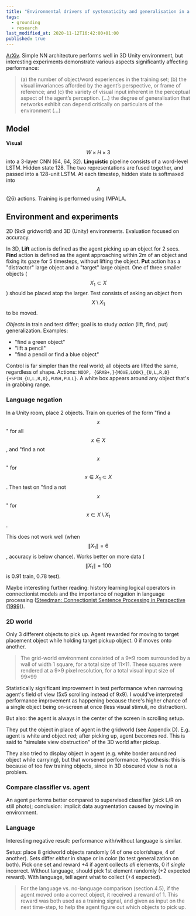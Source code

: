 ```yaml
---
title: "Environmental drivers of systematicity and generalisation in a situated agent"
tags:
  - grounding
  - research
last_modified_at: 2020-11-12T16:42:00+01:00
published: true
---
```



[ArXiv](https://arxiv.org/pdf/1910.00571.pdf). Simple NN architecture performs
well in 3D Unity environment, but interesting experiments demonstrate various
aspects significantly affecting performance:

> (a) the number of object/word experiences in the training set; (b) the visual
> invariances afforded by the agent’s perspective, or frame of reference; and
> (c) the variety of visual input inherent in the perceptual aspect of the
> agent’s perception. (...) the degree of generalisation that networks exhibit
> can depend critically on particulars of the environment (...)


## Model

**Visual** $$W \times H \times 3$$ into a 3-layer CNN (64, 64, 32).
**Linguistic** pipeline consists of a word-level LSTM. Hidden state 128.
The two representations are fused together, and passed into a 128-unit LSTM.
At each timestep, hidden state is softmaxed into $$A$$ (26) actions.
Training is performed using IMPALA.


## Environment and experiments

2D (9x9 gridworld) and 3D (Unity) environments.
Evaluation focused on accuracy.

In 3D, **Lift** action is defined as the agent picking up an object for 2 secs.
**Find** action is defined as the agent approaching within 2m of an object and
fixing its gaze for 5 timesteps, without lifting the object.
**Put** action has a "distractor" large object and a "target" large object. One
of three smaller objects ($$X_1 \subset X$$) should be placed atop the larger.
Test consists of asking an object from $$X \setminus X_1$$ to be moved.

*Objects* in train and test differ;
goal is to study *action* (lift, find, put) generalization.
Examples:
* "find a green object"
* "lift a pencil"
* "find a pencil or find a blue object"

Control is far simpler than the real world; all objects are lifted the same,
regardless of shape.
Actions: `NOOP, {GRAB+,}{MOVE,LOOK}_{U,L,R,D}{+SPIN_{U,L,R,D},PUSH,PULL}`.
A white box appears around any object that's in grabbing range.


### Language negation

In a Unity room, place 2 objects.
Train on queries of the form
"find a $$x$$" for all $$x \in X$$,
and "find a not $$x$$" for $$x \in X_1 \subset X$$.
Then test on "find a not $$x$$" for $$x \in X \setminus X_1$$.

This does not work well (when $$\|X_1\|=6$$, accuracy is below chance).
Works better on more data ($$\|X_1\|=100$$ is 0.91 train, 0.78 test).

Maybe interesting further reading: history learning logical operators in
connectionist models and the importance of negation in language processing
([Steedman: Connectionist Sentence Processing in Perspective (1999)](http://www.coli.uni-saarland.de/~crocker/Teaching/Connectionist/CogSci99-Steedman.pdf)).


### 2D world

Only 3 different objects to pick up.
Agent rewarded for moving to target placement object while holding target pickup
object. 0 if moves onto another.

> The grid-world environment consisted of a 9×9 room surrounded by a wall of
> width 1 square, for a total size of 11×11. These squares were rendered at a
> 9×9 pixel resolution, for a total visual input size of 99×99

Statistically significant improvement in test performance when narrowing agent's
field of view (5x5 scrolling instead of 9x9). I would've interpreted performance
improvement as happening because there's higher chance of a single object being
on-screen at once (less visual stimuli, no distraction).

But also: the agent is always in the center of the screen in scrolling setup.

They put the object in place of agent in the gridworld (see Appendix D).
E.g. agent is white and object red; after picking up, agent becomes red.
This is said to "simulate view obstruction" of the 3D world after pickup.

They also tried to display object *in* agent (e.g. white border around red
object while carrying), but that worsened performance.
Hypothesis: this is because of too few training objects, since in 3D obscured
view is not a problem.


### Compare classifier vs. agent

An agent performs better compared to supervised classifier (pick L/R on still
photo); conclusion: implicit data augmentation caused by moving in environment.


### Language

Interesting negative result: performance with/without language is similar.

Setup: place 8 gridworld objects randomly (4 of one color/shape, 4 of another).
Sets differ *either* in shape or in color (to test generalization on both).
Pick one set and reward +4 if agent collects *all* elements, 0 if *single*
incorrect. Without language, should pick 1st element randomly (+2 expected
reward). With language, tell agent what to collect (+4 expected).

> For the language vs. no-language comparison (section 4.5), if the agent moved
> onto a correct object, it received a reward of 1. This reward was both used as
> a training signal, and given as input on the next time-step, to help the agent
> figure out which objects to pick up.

